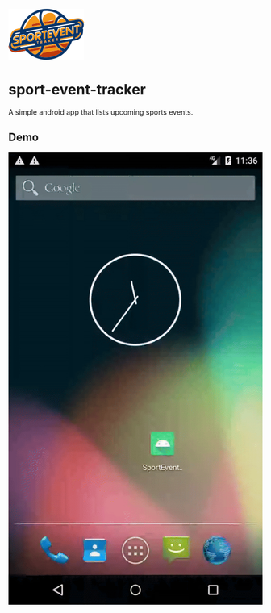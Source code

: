 ![Logo image](./logo.png)
# sport-event-tracker
A simple android app that lists upcoming sports events.

## Demo
![Watch the demo video](./demo.gif)